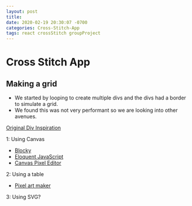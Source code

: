 ```yaml
---
layout: post
title:
date: 2020-02-19 20:30:07 -0700
categories: Cross-Stitch-App
tags: react crossStitch groupProject
---
```


# Cross Stitch App

## Making a grid

- We started by looping to create multiple divs and the divs had a border to simulate a grid.
- We found this was not very performant so we are looking into other avenues.

[Original Div Inspiration](https://www.pixelartcss.com/)

1: Using Canvas

- [Blocky](https://dev.to/codeguppy/blocky-a-basic-pixel-art-editor-nam)
- [Eloquent JavaScript](https://eloquentjavascript.net/19_paint.html)
- [Canvas Pixel Editor](https://codepen.io/jah2488/pen/Gimzn)

2: Using a table

- [Pixel art maker](https://codepen.io/seipy/pen/ZEYzBQz)

3: Using SVG?

